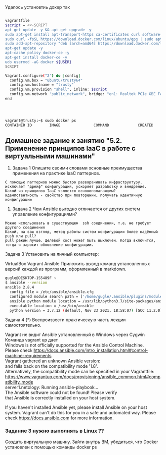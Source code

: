 Удалось установтиь докер так
```bash

vagrantfile
$script = <<-SCRIPT
apt-get update -y && apt-get upgrade -y
sudo apt-get install apt-transport-https ca-certificates curl software-properties-common git
sudo curl -fsSL https://download.docker.com/linux/ubuntu/gpg | sudo apt-key add -
sudo add-apt-repository "deb [arch=amd64] https://download.docker.com/linux/ubuntu/ $(lsb_release -cs) stable"
apt-get update -y
apt-cache polisy docker-ce -y
apt-get install docker-ce -y
udo usermod -aG docker ${USER}
SCRIPT

Vagrant.configure("2") do |config|
  config.vm.box = "ubuntu/trusty64"
  config.vm.hostname = "trusty"
  config.vm.provision "shell", inline: $script
  config.vm.network "public_network", bridge: "en1: Realtek PCIe GBE Family Controller"
end




vagrant@trusty:~$ sudo docker ps
CONTAINER ID        IMAGE               COMMAND             CREATED             STATUS              PORTS               NAMES

```

## Домашнее задание к занятию "5.2. Применение принципов IaaC в работе с виртуальными машинами" 

1. Задача 1
Опишите своими словами основные преимущества применения на практике IaaC паттернов.
```
С помощью паттернов можно быстро разворачивать инфраструктуру, исключает "дрейф" конфигураций, ускоряет разработку и внедрение. 
Какой из принципов IaaC является основополагающим?
идемпотентность - свойство при повторении, получать идентичную конфигурацию
```
1. Задача 2
Чем Ansible выгодно отличается от других систем управление конфигурациями?
```
Можно использовать в существующем  ssh соединении, т.е. не требует другого соединения
Какой, на ваш взгляд, метод работы систем конфигурации более надёжный push или pull?
pull режим лучше. Целевой хост может быть выключен. Когда включится, тогда и заросит обновление конфигурации.
```
Задача 3
Установить на личный компьютер:

VirtualBox
Vagrant
Ansible
Приложить вывод команд установленных версий каждой из программ, оформленный в markdown.
```bash
gugle@DESKTOP-1S5489F ~
$ ansible --version
ansible 2.8.4
  config file = /etc/ansible/ansible.cfg
  configured module search path = ['/home/gugle/.ansible/plugins/modules', '/usr/share/ansible/plugins/modules']
  ansible python module location = /usr/lib/python3.7/site-packages/ansible
  executable location = /usr/bin/ansible
  python version = 3.7.12 (default, Nov 23 2021, 18:58:07) [GCC 11.2.0]
```

Задача 4 (*)
Воспроизвести практическую часть лекции самостоятельно.  

Vagrant не видит Ansible установленный в Windows через Cygwin  
Команда vagrant up  дает  
Windows is not officially supported for the Ansible Control Machine.  
Please check https://docs.ansible.com/intro_installation.html#control-machine-requirements  
Vagrant gathered an unknown Ansible version:  
and falls back on the compatibility mode '1.8'.  
Alternatively, the compatibility mode can be specified in your Vagrantfile:  
https://www.vagrantup.com/docs/provisioning/ansible_common.html#compatibility_mode  
    server1.netology: Running ansible-playbook...  
The Ansible software could not be found! Please verify  
that Ansible is correctly installed on your host system.  

If you haven't installed Ansible yet, please install Ansible
on your host system. Vagrant can't do this for you in a safe and
automated way.
Please check https://docs.ansible.com for more information.


### Задание 3 нужно выполнять в Linux  ??


Создать виртуальную машину.
Зайти внутрь ВМ, убедиться, что Docker установлен с помощью команды
docker ps
